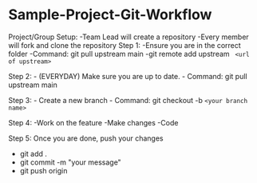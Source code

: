# Sample-Project-Git-Workflow

Project/Group Setup:
        -Team Lead will create a repository
        -Every member will fork and clone the repository
Step 1: 
       -Ensure you are in the correct folder
       -Command: git pull upstream main
       -git remote add upstream
       ``` <url of upstream>```

Step 2: 
        - (EVERYDAY) Make sure you are up to date.
        - Command: git pull upstream main

Step 3: 
        - Create a new branch
        - Command: git checkout -b
         ```<your branch name> ```

Step 4: 
       -Work on the feature
       -Make changes
       -Code

Step 5:
Once you are done, push your changes
- git add .
- git commit -m "your message"
- git push origin



